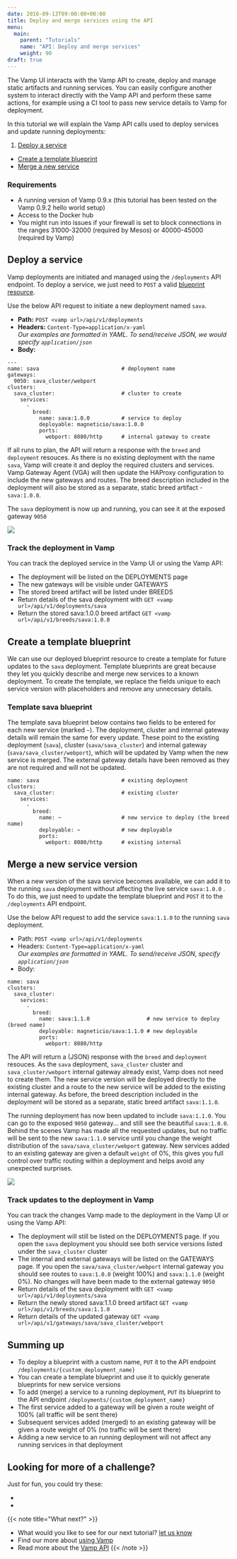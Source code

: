 ```yaml
---
date: 2016-09-13T09:00:00+00:00
title: Deploy and merge services using the API
menu:
  main:
    parent: "Tutorials"
    name: "API: Deploy and merge services"
    weight: 90
draft: true
---
```


The Vamp UI interacts with the Vamp API to create, deploy and manage static artifacts and running services. You can easily configure another system to interact directly with the Vamp API and perform these same actions, for example using a CI tool to pass new service details to Vamp for deployment.


In this tutorial we will explain the Vamp API calls used to deploy services and update running deployments: 

1. [Deploy a service](/documentation/tutorials/merge-sevices-with-api/#deploy-a-service)
- [Create a template blueprint](/documentation/tutorials/merge-sevices-with-api/#create-a-template-blueprint)
- [Merge a new service](/documentation/tutorials/merge-sevices-with-api/#merge-a-new-service-version)

### Requirements
* A running version of Vamp 0.9.x (this tutorial has been tested on the Vamp 0.9.2 hello world setup)
* Access to the Docker hub
* You might run into issues if your firewall is set to block connections in the ranges 31000-32000 (required by Mesos) or 40000-45000 (required by Vamp) 

## Deploy a service
Vamp deployments are initiated and managed using the `/deployments` API endpoint. To deploy a service, we just need to `POST` a valid [blueprint resource](/documentation/api/v0.9.2/api-blueprints/#blueprint-resource).   

Use the below API request to initiate a new deployment named `sava`. 

* **Path:** `POST <vamp url>/api/v1/deployments`  
* **Headers:** `Content-Type=application/x-yaml`  
_Our examples are formatted in YAML. To send/receive JSON, we would specify `application/json`_  
* **Body:**  

```
---
name: sava                          # deployment name
gateways:
  9050: sava_cluster/webport
clusters:
  sava_cluster:                     # cluster to create
    services:
      -
        breed:
          name: sava:1.0.0          # service to deploy
          deployable: magneticio/sava:1.0.0
          ports:
            webport: 8080/http      # internal gateway to create
```

If all runs to plan, the API will return a response with the `breed` and `deployment` resouces. As there is no existing deployment with the name `sava`, Vamp will create it and deploy the required clusters and services. Vamp Gateway Agent (VGA) will then update the HAProxy configuration to include the new gateways and routes.  The breed description included in the deployment will also be stored as a separate, static breed artifact - `sava:1.0.0`.  

The `sava` deployment is now up and running, you can see it at the exposed gateway `9050`

![](http://vamp.io/images/screens/v091/canary_sava10.png)

### Track the deployment in Vamp 

You can track the deployed service in the Vamp UI or using the Vamp API: 

* The deployment will be listed on the DEPLOYMENTS page
* The new gateways will be visible under GATEWAYS
* The stored breed artifact will be listed under BREEDS
* Return details of the sava deployment with `GET <vamp url>/api/v1/deployments/sava` 
* Return the stored sava:1.0.0 breed artifact `GET <vamp url>/api/v1/breeds/sava:1.0.0`


    
## Create a template blueprint    

We can use our deployed blueprint resource to create a template for future updates to the `sava` deployment. Template blueprints are great because they let you quickly describe and merge new services to a known deployment. To create the template, we replace the fields unique to each service version with placeholders and remove any unnecesary details.

### Template sava blueprint

The template sava blueprint below contains two fields to be entered for each new service (marked `~`). The deployment, cluster and internal gateway details will remain the same for every update. These point to the existing deployment (`sava`), cluster (`sava/sava_cluster`) and internal gateway (`sava/sava_cluster/webport`), which will be updated by Vamp when the new service is merged. The external gateway details have been removed as they are not required and will not be updated.

```
name: sava                          # existing deployment
clusters:
  sava_cluster:                     # existing cluster
    services:
      -
        breed:
          name: ~                   # new service to deploy (the breed name)
          deployable: ~             # new deployable
          ports:
            webport: 8080/http      # existing internal
```


## Merge a new service version

When a new version of the sava service becomes available, we can add it to the running `sava` deployment without affecting the live service `sava:1.0.0` . To do this, we just need to update the template blueprint and `POST` it to the `/deployments` API endpoint. 

Use the below API request to add the service `sava:1.1.0` to the running `sava` deployment. 

* Path: `POST <vamp url>/api/v1/deployments`
* Headers: `Content-Type=application/x-yaml`  
_Our examples are formatted in YAML. To send/receive JSON, specify `application/json`_  
* Body:  

```
name: sava
clusters:
  sava_cluster: 
    services:
      -
        breed:
          name: sava:1.1.0                  # new service to deploy (breed name)
          deployable: magneticio/sava:1.1.0 # new deployable
          ports:
            webport: 8080/http      
```

The API will return a (JSON) response with the `breed` and `deployment` resouces. As the `sava` deployment, `sava_cluster` cluster and `sava_cluster/webport` internal gateway already exist, Vamp does not need to create them. The new service version will be deployed directly to the existing cluster and a route to the new service will be added to the existing internal gateway. As before, the breed description included in the deployment will be stored as a separate, static breed artifact `sava:1.1.0`.  

The running deployment has now been updated to include `sava:1.1.0`. You can go to the exposed `9050` gateway... and still see the beautiful `sava:1.0.0`. Behind the scenes Vamp has made all the requested updates, but no traffic will be sent to the new `sava:1.1.0` service until you change the weight distribution of the `sava/sava_cluster/webport` gateway. New services added to an existing gateway are given a default `weight` of 0%, this gives you full control over traffic routing within a deployment and helps avoid any unexpected surprises.

![](http://vamp.io/images/screens/v091/canary_sava10.png)

### Track updates to the deployment in Vamp 

You can track the changes Vamp made to the deployment in the Vamp UI or using the Vamp API: 

* The deployment will still be listed on the DEPLOYMENTS page. If you open the `sava` deployment you should see both service versions listed under the `sava_cluster` cluster
* The internal and external gateways will be listed on the GATEWAYS page. If you open the `sava/sava_cluster/webport` internal gateway you should see routes to `sava:1.0.0` (weight 100%) and `sava:1.1.0` (weight 0%). No changes will have been made to the external gateway `9050`
* Return details of the sava deployment with `GET <vamp url>/api/v1/deployments/sava` 
* Return the newly stored sava:1.1.0 breed artifact `GET <vamp url>/api/v1/breeds/sava:1.1.0`
* Return details of the updated gateway `GET <vamp url>/api/v1/gateways/sava/sava_cluster/webport`

## Summing up

* To deploy a blueprint with a custom name, `PUT` it to the API endpoint `/deployments/{custom_deployment_name}`
* You can create a template blueprint and use it to quickly generate blueprints for new service versions
* To add (merge) a service to a running deployment, `PUT` its blueprint to the API endpoint `/deployments/{custom_deployment_name}`
* The first service added to a gateway will be given a route weight of 100% (all traffic will be sent there)
* Subsequent services added (merged) to an existing gateway will be given a route weight of 0% (no traffic will be sent there)
* Adding a new service to an running deployment will not affect any running services in that deployment

## Looking for more of a challenge?
Just for fun, you could try these:

* 
* 

{{< note title="What next?" >}}
* What would you like to see for our next tutorial? [let us know](mailto:info@magnetic.io)
* Find our more about [using Vamp](documentation/using-vamp/artifacts)
* Read more about the [Vamp API](documentation/api/api-reference)
{{< /note >}}

